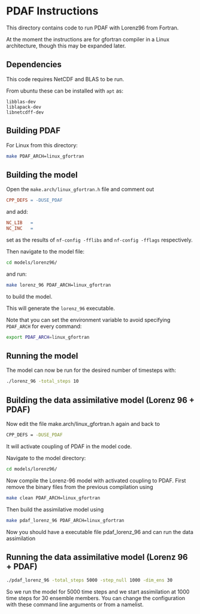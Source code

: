 # PDAF Instructions

This directory contains code to run PDAF with Lorenz96 from Fortran.

At the moment the instructions are for gfortran compiler in a Linux architecture,
though this may be expanded later.


## Dependencies

This code requires NetCDF and BLAS to be run.

From ubuntu these can be installed with `apt` as:
```
libblas-dev
liblapack-dev
libnetcdff-dev
```


## Building PDAF

For Linux from this directory:
```bash
make PDAF_ARCH=linux_gfortran
```


## Building the model

Open the `make.arch/linux_gfortran.h` file and comment out 
```makefile
CPP_DEFS = -DUSE_PDAF
```

and add:
```makefile
NC_LIB   = 
NC_INC   = 
```
set as the results of `nf-config -fflibs` and `nf-config -fflags` respectively.

Then navigate to the model file:
```bash
cd models/lorenz96/
```
and run:
```bash
make lorenz_96 PDAF_ARCH=linux_gfortran
```
to build the model.

This will generate the `lorenz_96` executable.

Note that you can set the environment variable to avoid specifying `PDAF_ARCH` for
every command:
```bash
export PDAF_ARCH=linux_gfortran
```


## Running the model

The model can now be run for the desired number of timesteps with:
```bash
./lorenz_96 -total_steps 10
```


## Building the data assimilative model (Lorenz 96 + PDAF)

Now edit the file make.arch/linux_gfortran.h again and back to 
```bash
CPP_DEFS = -DUSE_PDAF
```
It will activate coupling of PDAF in the model code.

Navigate to the model directory:
```bash
cd models/lorenz96/
```

Now compile the Lorenz-96 model with activated coupling to PDAF. First remove the binary files from the previous compilation using
```bash
make clean PDAF_ARCH=linux_gfortran
```
  
Then build the assimilative model using
```bash
make pdaf_lorenz_96 PDAF_ARCH=linux_gfortran
```
Now you should have a executable file pdaf_lorenz_96 and can run the data assimilation

## Running the data assimilative model (Lorenz 96 + PDAF)

```bash
./pdaf_lorenz_96 -total_steps 5000 -step_null 1000 -dim_ens 30
```
So we run the model for 5000 time steps and we start assimilation at 1000 time steps for 30 ensemble members. You can change the configuration with these command line arguments or from a namelist. 
